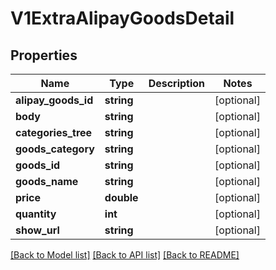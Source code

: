 # V1ExtraAlipayGoodsDetail

## Properties
Name | Type | Description | Notes
------------ | ------------- | ------------- | -------------
**alipay_goods_id** | **string** |  | [optional] 
**body** | **string** |  | [optional] 
**categories_tree** | **string** |  | [optional] 
**goods_category** | **string** |  | [optional] 
**goods_id** | **string** |  | [optional] 
**goods_name** | **string** |  | [optional] 
**price** | **double** |  | [optional] 
**quantity** | **int** |  | [optional] 
**show_url** | **string** |  | [optional] 

[[Back to Model list]](../README.md#documentation-for-models) [[Back to API list]](../README.md#documentation-for-api-endpoints) [[Back to README]](../README.md)


